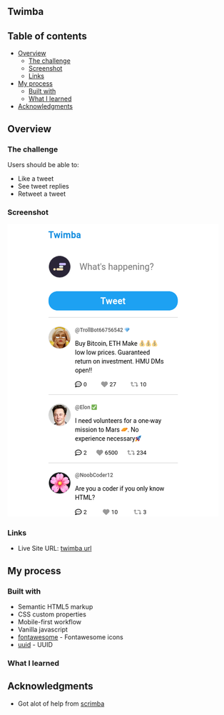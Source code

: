 
## Twimba

## Table of contents

- [Overview](#overview)
  - [The challenge](#the-challenge)
  - [Screenshot](#screenshot)
  - [Links](#links)
- [My process](#my-process)
  - [Built with](#built-with)
  - [What I learned](#what-i-learned)
- [Acknowledgments](#acknowledgments)

## Overview

### The challenge

Users should be able to:

- Like a tweet
- See tweet replies
- Retweet a tweet

### Screenshot

![](./screenshot.png)


### Links

- Live Site URL: [twimba url](https://spectacular-centaur-79512a.netlify.app/)

## My process

### Built with

- Semantic HTML5 markup
- CSS custom properties
- Mobile-first workflow
- Vanilla javascript
- [fontawesome](https://cdnjs.com/libraries/font-awesome) - Fontawesome icons
- [uuid](https://github.com/uuidjs/uuid#cdn-builds) - UUID

### What I learned


## Acknowledgments
- Got alot of help from [scrimba](https://scrimba.com/about)





